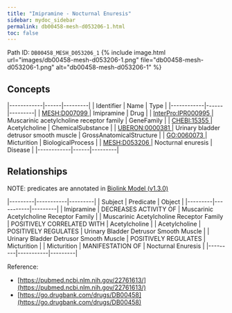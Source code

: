 ```yaml
---
title: "Imipramine - Nocturnal Enuresis"
sidebar: mydoc_sidebar
permalink: db00458-mesh-d053206-1.html
toc: false 
---
```



Path ID: `DB00458_MESH_D053206_1`
{% include image.html url="images/db00458-mesh-d053206-1.png" file="db00458-mesh-d053206-1.png" alt="db00458-mesh-d053206-1" %}

## Concepts

|------------|------|---------|
| Identifier | Name | Type    |
|------------|------|---------|
| <a href="https://identifiers.org/MESH:D007099">MESH:D007099 </a> | Imipramine | Drug |
| <a href="https://identifiers.org/InterPro:IPR000995">InterPro:IPR000995 </a> | Muscarinic acetylcholine receptor family | GeneFamily |
| <a href="https://identifiers.org/CHEBI:15355">CHEBI:15355 </a> | Acetylcholine | ChemicalSubstance |
| <a href="https://identifiers.org/UBERON:0000381">UBERON:0000381 </a> | Urinary bladder detrusor smooth muscle | GrossAnatomicalStructure |
| <a href="https://identifiers.org/GO:0060073">GO:0060073 </a> | Micturition | BiologicalProcess |
| <a href="https://identifiers.org/MESH:D053206">MESH:D053206 </a> | Nocturnal enuresis | Disease |
|------------|------|---------|

## Relationships


NOTE: predicates are annotated in <a href="https://github.com/biolink/biolink-model/releases/tag/v1.3.0">Biolink Model (v1.3.0)</a>

|---------|-----------|---------|
| Subject | Predicate | Object  |
|---------|-----------|---------|
| Imipramine | DECREASES ACTIVITY OF | Muscarinic Acetylcholine Receptor Family |
| Muscarinic Acetylcholine Receptor Family | POSITIVELY CORRELATED WITH | Acetylcholine |
| Acetylcholine | POSITIVELY REGULATES | Urinary Bladder Detrusor Smooth Muscle |
| Urinary Bladder Detrusor Smooth Muscle | POSITIVELY REGULATES | Micturition |
| Micturition | MANIFESTATION OF | Nocturnal Enuresis |
|---------|-----------|---------|

Reference: 
  - [https://pubmed.ncbi.nlm.nih.gov/22761613/](https://pubmed.ncbi.nlm.nih.gov/22761613/)
  - [https://go.drugbank.com/drugs/DB00458](https://go.drugbank.com/drugs/DB00458)
